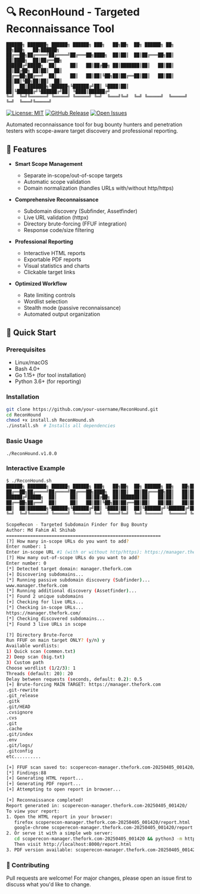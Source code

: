 # 🔍 ReconHound - Targeted Reconnaissance Tool

```text
██████╗ ███████╗ ██████╗ ██████╗ ███╗   ██╗██╗  ██╗ ██████╗ ██╗   ██╗███╗   ██╗██████╗ 
██╔══██╗██╔════╝██╔════╝██╔═══██╗████╗  ██║██║  ██║██╔═══██╗██║   ██║████╗  ██║██╔══██╗
██████╔╝█████╗  ██║     ██║   ██║██╔██╗ ██║███████║██║   ██║██║   ██║██╔██╗ ██║██║  ██║
██╔══██╗██╔══╝  ██║     ██║   ██║██║╚██╗██║██╔══██║██║   ██║██║   ██║██║╚██╗██║██║  ██║
██║  ██║███████╗╚██████╗╚██████╔╝██║ ╚████║██║  ██║╚██████╔╝╚██████╔╝██║ ╚████║██████╔╝
╚═╝  ╚═╝╚══════╝ ╚═════╝ ╚═════╝ ╚═╝  ╚═══╝╚═╝  ╚═╝ ╚═════╝  ╚═════╝ ╚═╝  ╚═══╝╚═════╝ 
```
[![License: MIT](https://img.shields.io/badge/License-MIT-yellow.svg)](https://opensource.org/licenses/MIT)
[![GitHub Release](https://img.shields.io/github/v/release/fahimalshihab/ReconHound)](https://github.com/fahimalshihab/ReconHound/releases/latest)
[![Open Issues](https://img.shields.io/github/issues/fahimalshihab/ReconHound)](https://github.com/fahimalshihab/ReconHound/issues)

Automated reconnaissance tool for bug bounty hunters and penetration testers with scope-aware target discovery and professional reporting.

## 🌟 Features

- **Smart Scope Management**
  - Separate in-scope/out-of-scope targets
  - Automatic scope validation
  - Domain normalization (handles URLs with/without http/https)

- **Comprehensive Reconnaissance**
  - Subdomain discovery (Subfinder, Assetfinder)
  - Live URL validation (httpx)
  - Directory brute-forcing (FFUF integration)
  - Response code/size filtering

- **Professional Reporting**
  - Interactive HTML reports
  - Exportable PDF reports
  - Visual statistics and charts
  - Clickable target links

- **Optimized Workflow**
  - Rate limiting controls
  - Wordlist selection
  - Stealth mode (passive reconnaissance)
  - Automated output organization

## 🚀 Quick Start

### Prerequisites
- Linux/macOS
- Bash 4.0+
- Go 1.15+ (for tool installation)
- Python 3.6+ (for reporting)

### Installation
```bash
git clone https://github.com/your-username/ReconHound.git
cd ReconHound
chmod +x install.sh ReconHound.sh
./install.sh  # Installs all dependencies
```

### Basic Usage
```./ReconHound.v1.0.0```

### Interactive Example

```bash
$ ./ReconHound.sh
██████╗ ███████╗ ██████╗ ██████╗ ███╗   ██╗██╗  ██╗ ██████╗ ██╗   ██╗███╗   ██╗██████╗ 
██╔══██╗██╔════╝██╔════╝██╔═══██╗████╗  ██║██║  ██║██╔═══██╗██║   ██║████╗  ██║██╔══██╗
██████╔╝█████╗  ██║     ██║   ██║██╔██╗ ██║███████║██║   ██║██║   ██║██╔██╗ ██║██║  ██║
██╔══██╗██╔══╝  ██║     ██║   ██║██║╚██╗██║██╔══██║██║   ██║██║   ██║██║╚██╗██║██║  ██║
██║  ██║███████╗╚██████╗╚██████╔╝██║ ╚████║██║  ██║╚██████╔╝╚██████╔╝██║ ╚████║██████╔╝
╚═╝  ╚═╝╚══════╝ ╚═════╝ ╚═════╝ ╚═╝  ╚═══╝╚═╝  ╚═╝ ╚═════╝  ╚═════╝ ╚═╝  ╚═══╝╚═════╝ 

ScopeRecon - Targeted Subdomain Finder for Bug Bounty
Author: Md Fahim Al Shihab
==========================================================
[?] How many in-scope URLs do you want to add?
Enter number: 1
Enter in-scope URL #1 (with or without http/https): https://manager.thefork.com/
[?] How many out-of-scope URLs do you want to add?
Enter number: 0
[*] Detected target domain: manager.thefork.com
[+] Discovering subdomains...
[*] Running passive subdomain discovery (Subfinder)...
www.manager.thefork.com
[*] Running additional discovery (Assetfinder)...
[*] Found 2 unique subdomains
[+] Checking for live URLs...
[*] Checking in-scope URLs...
https://manager.thefork.com/
[*] Checking discovered subdomains...
[*] Found 3 live URLs in scope

[?] Directory Brute-Force
Run FFUF on main target ONLY? (y/n) y
Available wordlists:
1) Quick scan (common.txt)
2) Deep scan (big.txt)
3) Custom path
Choose wordlist (1/2/3): 1
Threads (default: 20): 20
Delay between requests (seconds, default: 0.2): 0.5
[+] Brute-forcing MAIN TARGET: https://manager.thefork.com
.git-rewrite
.git_release
.gitk
.git/HEAD
.cvsignore
.cvs
.git
.cache
.git/index
.env
.git/logs/
.gitconfig
etc..........

[+] FFUF scan saved to: scoperecon-manager.thefork.com-20250405_001420/ffuf_scans/main_target.json
[*] Findings:88
[+] Generating HTML report...
[+] Generating PDF report...
[+] Attempting to open report in browser...

[+] Reconnaissance completed!
Report generated in: scoperecon-manager.thefork.com-20250405_001420/
To view your report:
1. Open the HTML report in your browser:
   firefox scoperecon-manager.thefork.com-20250405_001420/report.html
   google-chrome scoperecon-manager.thefork.com-20250405_001420/report.html
2. Or serve it with a simple web server:
   cd scoperecon-manager.thefork.com-20250405_001420 && python3 -m http.server 8000
   Then visit http://localhost:8000/report.html
3. PDF version available: scoperecon-manager.thefork.com-20250405_001420/report.pdf
```

### 🤝 Contributing
Pull requests are welcome! For major changes, please open an issue first to discuss what you'd like to change.
